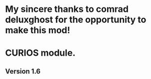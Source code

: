 # My sincere thanks to comrad deluxghost for the opportunity to make this mod!

# CURIOS module.
## Version 1.6






